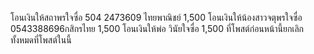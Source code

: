 โอนเงินให้สถาพรใจซื่อ 504 2473609 ไทยพาณิชย์ 1,500 โอนเงินให้น้องสาวจตุพรใจซื่อ 0543388696กสิกรไทย 1,500 โอนเงินให้พ่อ วินัยใจซื่อ 1,500 ที่โพสต์ก่อนหน้านี้ยกเลิกทั้งหมดที่โพสต์ในนี้


